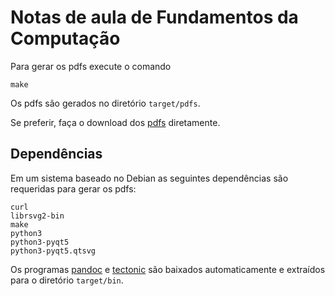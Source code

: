 # Notas de aula de Fundamentos da Computação

Para gerar os pdfs execute o comando

```
make
```

Os pdfs são gerados no diretório `target/pdfs`.

Se preferir, faça o download dos [pdfs](https://malbarbo.pro.br/ensino/2019/1640/) diretamente.


## Dependências

Em um sistema baseado no Debian as seguintes dependências são requeridas para gerar os pdfs:

```
curl
librsvg2-bin
make
python3
python3-pyqt5
python3-pyqt5.qtsvg
```

Os programas [pandoc](https://pandoc.org/) e [tectonic](https://tectonic-typesetting.github.io/) são baixados automaticamente e extraídos para o diretório `target/bin`.
